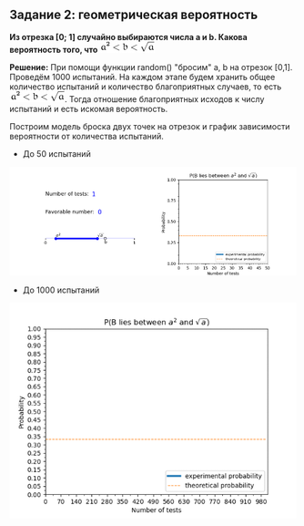 
## Задание 2: геометрическая вероятность

<strong> Из отрезка [0; 1] случайно выбираются числа a и b. Какова вероятность того, что ![Alt Text](
https://github.com/DamirJann/two_probability_tasks/blob/master/task2/gifs/Tex2Img_1587067986.jpg) </strong>

**Решение:** При помощи функции random() "бросим" a, b на отрезок [0,1]. Проведём 1000 испытаний. На каждом этапе будем хранить общее количество испытаний и количество благоприятных случаев, то есть ![Alt Text](
https://github.com/DamirJann/two_probability_tasks/blob/master/task2/gifs/Tex2Img_1587067986.jpg). Тогда отношение благоприятных исходов к числу испытаний и есть искомая вероятность.

Построим модель броска двух точек на отрезок и график зависимости вероятности от количества испытаний.

* До 50 испытаний

![Alt Text](
https://github.com/DamirJann/two_probability_tasks/blob/master/task2/gifs/slowModelPlot.gif)

* До 1000 испытаний

![Alt Text](
https://github.com/DamirJann/two_probability_tasks/blob/master/task2/gifs/fast_plot.gif)

